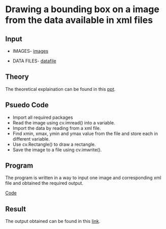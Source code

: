 # Drawing a bounding box on a image from the data available in xml files

## Input
- IMAGES- [images](https://github.com/shrutimary15/Bounding-box-on-a-image/tree/main/Images)       

- DATA FILES- [datafile](https://github.com/shrutimary15/Bounding-box-on-a-image/tree/main/XML%20file)

## Theory
The theoretical explaination can be found in this [ppt](https://github.com/shrutimary15/Bounding-box-on-a-image/blob/main/Background%20details.pptx). 

## Psuedo Code

- Import all required packages
- Read the image using cv.imread() into a variable.
- Import the data by reading from a xml file.
- Find xmin, xmax, ymin and ymax value from the file and store each in different variable.
- Use cv.Rectangle() to draw a rectangle.
- Save the image to a file using cv.imwrite().

## Program
The program is written in a way to input one image and corresponding xml file and obtained the required output.


[Code](https://github.com/shrutimary15/Bounding-box-on-a-image/blob/main/boundingboxindividual.py)

## Result
The output obtained can be found in this [link](https://github.com/shrutimary15/Bounding-box-on-a-image/tree/main/Output).
